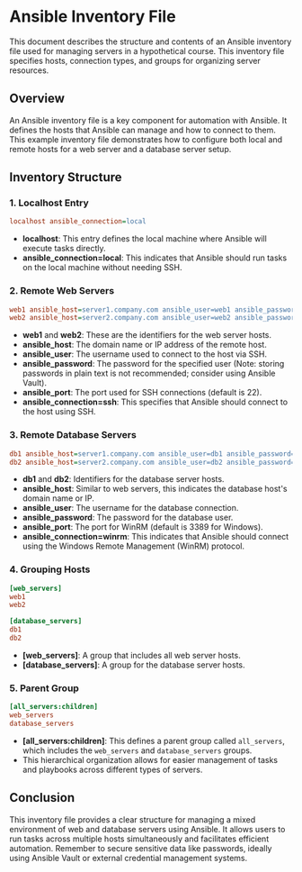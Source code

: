 
# Ansible Inventory File

This document describes the structure and contents of an Ansible inventory file used for managing servers in a hypothetical course. This inventory file specifies hosts, connection types, and groups for organizing server resources.

## Overview

An Ansible inventory file is a key component for automation with Ansible. It defines the hosts that Ansible can manage and how to connect to them. This example inventory file demonstrates how to configure both local and remote hosts for a web server and a database server setup.

## Inventory Structure

### 1. Localhost Entry

```ini
localhost ansible_connection=local
```
- **localhost**: This entry defines the local machine where Ansible will execute tasks directly.
- **ansible_connection=local**: This indicates that Ansible should run tasks on the local machine without needing SSH.

### 2. Remote Web Servers

```ini
web1 ansible_host=server1.company.com ansible_user=web1 ansible_password=123456 ansible_port=22 ansible_connection=ssh
web2 ansible_host=server2.company.com ansible_user=web2 ansible_password=123456 ansible_port=22 ansible_connection=ssh
```
- **web1** and **web2**: These are the identifiers for the web server hosts.
- **ansible_host**: The domain name or IP address of the remote host.
- **ansible_user**: The username used to connect to the host via SSH.
- **ansible_password**: The password for the specified user (Note: storing passwords in plain text is not recommended; consider using Ansible Vault).
- **ansible_port**: The port used for SSH connections (default is 22).
- **ansible_connection=ssh**: This specifies that Ansible should connect to the host using SSH.

### 3. Remote Database Servers

```ini
db1 ansible_host=server1.company.com ansible_user=db1 ansible_password=123456 ansible_port=3389 ansible_connection=winrm
db2 ansible_host=server2.company.com ansible_user=db2 ansible_password=123456 ansible_port=3389 ansible_connection=winrm
```
- **db1** and **db2**: Identifiers for the database server hosts.
- **ansible_host**: Similar to web servers, this indicates the database host's domain name or IP.
- **ansible_user**: The username for the database connection.
- **ansible_password**: The password for the database user.
- **ansible_port**: The port for WinRM (default is 3389 for Windows).
- **ansible_connection=winrm**: This indicates that Ansible should connect using the Windows Remote Management (WinRM) protocol.

### 4. Grouping Hosts

```ini
[web_servers]
web1
web2

[database_servers]
db1
db2
```
- **[web_servers]**: A group that includes all web server hosts.
- **[database_servers]**: A group for the database server hosts.

### 5. Parent Group

```ini
[all_servers:children]
web_servers
database_servers
```
- **[all_servers:children]**: This defines a parent group called `all_servers`, which includes the `web_servers` and `database_servers` groups.
- This hierarchical organization allows for easier management of tasks and playbooks across different types of servers.

## Conclusion

This inventory file provides a clear structure for managing a mixed environment of web and database servers using Ansible. It allows users to run tasks across multiple hosts simultaneously and facilitates efficient automation. Remember to secure sensitive data like passwords, ideally using Ansible Vault or external credential management systems.
